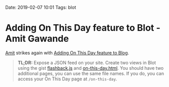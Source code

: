 Date: 2019-02-07 10:01
Tags: blot


# Adding On This Day feature to Blot - Amit Gawande

[Amit](https://blog.amitgawande.com/) strikes again with [Adding On This Day feature to Blog](https://blog.amitgawande.com/add-on-this-day).

> **TL;DR:** Expose a JSON feed on your site. Create two views in Blot using the gist [flashback.js](https://gist.github.com/am1t/5bcbc5366491c2b010adfe1358877899) and [on-this-day.html](https://gist.github.com/am1t/472499285986345f34c61274edd22cdc). You should have two additional pages, you can use the same file names. If you do, you can access your On This Day page at `/on-this-day`.

